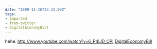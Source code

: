 ```yaml
---
date: "2009-11-26T23:33:30Z"
tags:
- imported
- from-twitter
- DigitalEconomyBill
---
```

hehe: http://www.youtube.com/watch?v=6_P4lJD_OPI [DigitalEconomyBill](/tags/digitaleconomybill)

